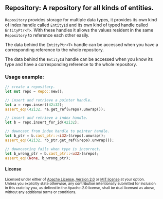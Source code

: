 ## Repository: A repository for all kinds of entities.

`Repository` provides storage for multiple data types, it provides
its own kind of index handle called `EntityId` and its own kind of typed
handle called `EntityPtr<T>`. With these handles it allows the values
resident in the same `Repository` to reference each other easily.

The data behind the `EntityPtr<T>` handle can be accessed when you have
a corresponding reference to the whole repository.

The data behind the `EntityId` handle can be accessed when you know its
type and have a corresponding reference to the whole repository.

### Usage example:
```rust
// create a repository.
let mut repo = Repo::new();

// insert and retrieve a pointer handle.
let a = repo.insert(42i32);
assert_eq!(42i32, *a.get_ref(&repo).unwrap());

// insert and retrieve a index handle.
let b = repo.insert_for_id(42i32);

// downcast from index handle to pointer handle.
let b_ptr = b.cast_ptr::<i32>(&repo).unwrap();
assert_eq!(42i32, *b_ptr.get_ref(&repo).unwrap());

// downcasting fails when type is incorrect.
let b_wrong_ptr = b.cast_ptr::<u32>(&repo);
assert_eq!(None, b_wrong_ptr);
```

#### License

<sup>
Licensed under either of <a href="LICENSE-APACHE">Apache License, Version
2.0</a> or <a href="LICENSE-MIT">MIT license</a> at your option.
</sup>

<br>

<sub>
Unless you explicitly state otherwise, any contribution intentionally submitted
for inclusion in this crate by you, as defined in the Apache-2.0 license, shall
be dual licensed as above, without any additional terms or conditions.
</sub>
